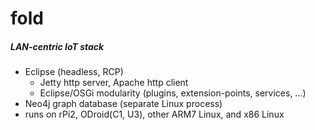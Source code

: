 # fold

##### LAN-centric IoT stack
  * Eclipse (headless, RCP)
    * Jetty http server, Apache http client
    * Eclipse/OSGi modularity (plugins, extension-points, services, ...)
  * Neo4j graph database (separate Linux process)
  * runs on rPi2, ODroid(C1, U3), other ARM7 Linux, and x86 Linux
